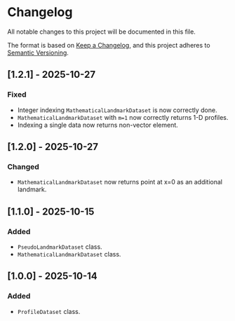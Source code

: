 # Changelog

All notable changes to this project will be documented in this file.

The format is based on [Keep a Changelog](https://keepachangelog.com/en/1.1.0/),
and this project adheres to [Semantic Versioning](https://semver.org/spec/v2.0.0.html).

## [1.2.1] - 2025-10-27

### Fixed

- Integer indexing `MathematicalLandmarkDataset` is now correctly done.
- `MathematicalLandmarkDataset` with `m=1` now correctly returns 1-D profiles.
- Indexing a single data now returns non-vector element.

## [1.2.0] - 2025-10-27

### Changed

- `MathematicalLandmarkDataset` now returns point at x=0 as an additional landmark.

## [1.1.0] - 2025-10-15

### Added

- `PseudoLandmarkDataset` class.
- `MathematicalLandmarkDataset` class.

## [1.0.0] - 2025-10-14

### Added

- `ProfileDataset` class.